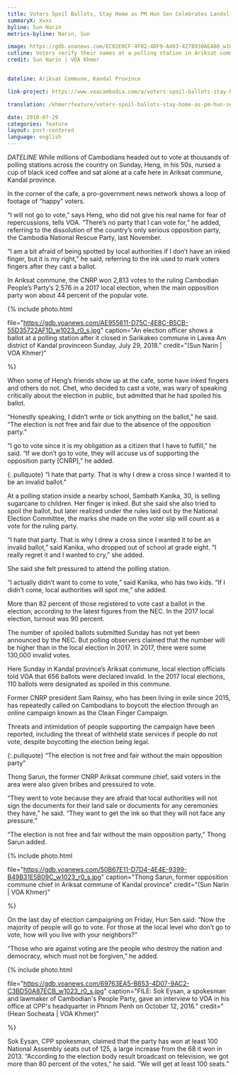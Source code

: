 ```yaml
---
title: Voters Spoil Ballots, Stay Home as PM Hun Sen Celebrates Landslide Victory
summaryX: Xxxx
byline: Sun Narin
metrics-byline: Narin, Sun

image: https://gdb.voanews.com/EC02E0CF-4F02-4DF9-A403-4278930AEA08_w1023_r1_s.jpg
cutline: Voters verify their names at a polling station in Ariksat commune of Kandal province, which is the stronghold of the opposition CNRP. 
credit: Sun Narin | VOA Khmer


dateline: Ariksat Commune, Kandal Province

link-project: https://www.voacambodia.com/a/voters-spoil-ballots-stay-home-as-pm-hun-sen-celebrates-landslide-victory/4504804.html

translation: /khmer/feature/voters-spoil-ballots-stay-home-as-pm-hun-sen-celebrates-landslide-victory.html

date: 2018-07-29
categories: feature
layout: post-centered
language: english
---
```



 
$DATELINE$ While millions of Cambodians headed out to vote at thousands of polling stations across the country on Sunday, Heng, in his 50s, nursed a cup of black iced coffee and sat alone at a cafe here in Ariksat commune, Kandal province.

In the corner of the cafe, a pro-government news network shows a loop of footage of “happy” voters.

“I will not go to vote,” says Heng, who did not give his real name for fear of repercussions, tells VOA. “There’s no party that I can vote for,” he added, referring to the dissolution of the country’s only serious opposition party, the Cambodia National Rescue Party, last November.

“I am a bit afraid of being spotted by local authorities if I don’t have an inked finger, but it is my right,” he said, referring to the ink used to mark voters fingers after they cast a ballot.

In Ariksat commune, the CNRP won 2,813 votes to the ruling Cambodian People’s Party’s 2,576 in a 2017 local election, when the main opposition party won about 44 percent of the popular vote.




{% include photo.html 

file="https://gdb.voanews.com/AE955611-D75C-4E8C-B5CB-55D35722AF1D_w1023_r0_s.jpg"
caption="An election officer shows a ballot at a polling station after it closed in Sarikakeo commune in Lavea Am district of Kandal province​ on Sunday, July 29, 2018."
credit="(Sun Narin | VOA Khmer)"

%}



When some of Heng’s friends show up at the cafe, some have inked fingers and others do not. Chet, who decided to cast a vote, was wary of speaking critically about the election in public, but admitted that he had spoiled his ballot.

“Honestly speaking, I didn’t write or tick anything on the ballot,” he said. “The election is not free and fair due to the absence of the opposition party.”

“I go to vote since it is my obligation as a citizen that I have to fulfill,” he said. “If we don’t go to vote, they will accuse us of supporting the opposition party [CNRP],” he added.



{:.pullquote}
“I hate that party. That is why I drew a cross since I wanted it to be an invalid ballot.”



At a polling station inside a nearby school, Sambath Kanika, 30, is selling sugarcane to children. Her finger is inked. But she said she also tried to spoil the ballot, but later realized under the rules laid out by the National Election Committee, the marks she made on the voter slip will count as a vote for the ruling party.

“I hate that party. That is why I drew a cross since I wanted it to be an invalid ballot,” said Kanika, who dropped out of school at grade eight. “I really regret it and I wanted to cry,” she added.

She said she felt pressured to attend the polling station.

“I actually didn’t want to come to vote,” said Kanika, who has two kids. “If I didn’t come, local authorities will spot me,” she added.

More than 82 percent of those registered to vote cast a ballot in the election, according to the latest figures from the NEC. In the 2017 local election, turnout was 90 percent.

The number of spoiled ballots submitted Sunday has not yet been announced by the NEC. But polling observers claimed that the number will be higher than in the local election in 2017. In 2017, there were some 130,000 invalid votes.

Here Sunday in Kandal province’s Ariksat commune, local election officials told VOA that 656 ballots were declared invalid. In the 2017 local elections, 110 ballots were designated as spoiled in this commune.

Former CNRP president Sam Rainsy, who has been living in exile since 2015, has repeatedly called on Cambodians to boycott the election through an online campaign known as the Clean Finger Campaign.

Threats and intimidation of people supporting the campaign have been reported, including the threat of withheld state services if people do not vote, despite boycotting the election being legal.


{:.pullquote}
“The election is not free and fair without the main opposition party”


Thong Sarun, the former CNRP Ariksat commune chief, said voters in the area were also given bribes and pressured to vote.

“They went to vote because they are afraid that local authorities will not sign the documents for their land sale or documents for any ceremonies they have,” he said. “They want to get the ink so that they will not face any pressure.”

“The election is not free and fair without the main opposition party,” Thong Sarun added.








{% include photo.html 

file="https://gdb.voanews.com/50B67E11-D7D4-4E4E-9399-B49B31E5B09C_w1023_r0_s.jpg"
caption="Thong Sarun, former opposition commune chief in Ariksat commune of Kandal province"
credit="(Sun Narin | VOA Khmer)"

%}




On the last day of election campaigning on Friday, Hun Sen said: “Now the majority of people will go to vote. For those at the local level who don’t go to vote, how will you live with your neighbors?”

“Those who are against voting are the people who destroy the nation and democracy, which must not be forgiven,” he added.






{% include photo.html 

file="https://gdb.voanews.com/69763EA5-B653-4D07-9AC2-C3BD50A87ECB_w1023_r0_s.jpg"
caption="FILE: Sok Eysan, a spokesman and lawmaker of Cambodian's People Party, gave an interview to VOA in his office at CPP's headquarter in Phnom Penh on October 12, 2016."
credit="(Hean Socheata | VOA Khmer)"

%}


Sok Eysan, CPP spokesman, claimed that the party has won at least 100 National Assembly seats out of 125, a large increase from the 68 it won in 2013. “According to the election body result broadcast on television, we got more than 80 percent of the votes,” he said. “We will get at least 100 seats.”




